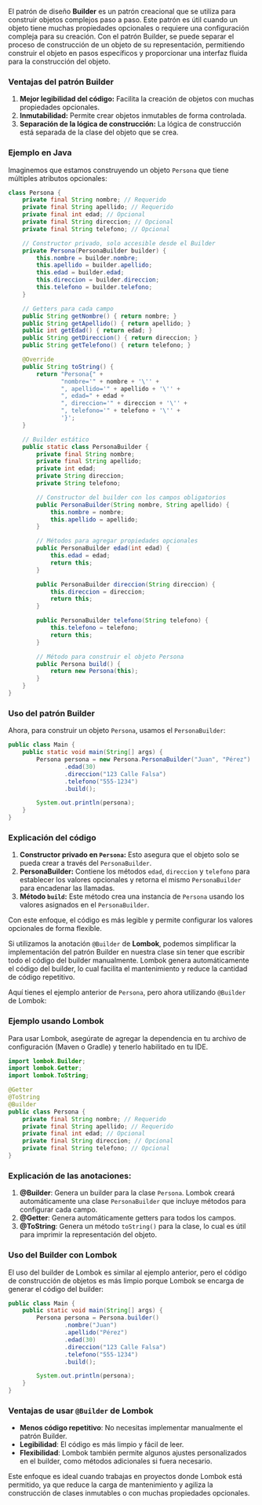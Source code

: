 El patrón de diseño **Builder** es un patrón creacional que se utiliza para construir objetos complejos paso a paso. Este patrón es útil cuando un objeto tiene muchas propiedades opcionales o requiere una configuración compleja para su creación. Con el patrón Builder, se puede separar el proceso de construcción de un objeto de su representación, permitiendo construir el objeto en pasos específicos y proporcionar una interfaz fluida para la construcción del objeto.

### Ventajas del patrón Builder
1. **Mejor legibilidad del código:** Facilita la creación de objetos con muchas propiedades opcionales.
2. **Inmutabilidad:** Permite crear objetos inmutables de forma controlada.
3. **Separación de la lógica de construcción:** La lógica de construcción está separada de la clase del objeto que se crea.

### Ejemplo en Java

Imaginemos que estamos construyendo un objeto `Persona` que tiene múltiples atributos opcionales:

```java
class Persona {
    private final String nombre; // Requerido
    private final String apellido; // Requerido
    private final int edad; // Opcional
    private final String direccion; // Opcional
    private final String telefono; // Opcional

    // Constructor privado, solo accesible desde el Builder
    private Persona(PersonaBuilder builder) {
        this.nombre = builder.nombre;
        this.apellido = builder.apellido;
        this.edad = builder.edad;
        this.direccion = builder.direccion;
        this.telefono = builder.telefono;
    }

    // Getters para cada campo
    public String getNombre() { return nombre; }
    public String getApellido() { return apellido; }
    public int getEdad() { return edad; }
    public String getDireccion() { return direccion; }
    public String getTelefono() { return telefono; }

    @Override
    public String toString() {
        return "Persona{" +
               "nombre='" + nombre + '\'' +
               ", apellido='" + apellido + '\'' +
               ", edad=" + edad +
               ", direccion='" + direccion + '\'' +
               ", telefono='" + telefono + '\'' +
               '}';
    }

    // Builder estático
    public static class PersonaBuilder {
        private final String nombre;
        private final String apellido;
        private int edad;
        private String direccion;
        private String telefono;

        // Constructor del builder con los campos obligatorios
        public PersonaBuilder(String nombre, String apellido) {
            this.nombre = nombre;
            this.apellido = apellido;
        }

        // Métodos para agregar propiedades opcionales
        public PersonaBuilder edad(int edad) {
            this.edad = edad;
            return this;
        }

        public PersonaBuilder direccion(String direccion) {
            this.direccion = direccion;
            return this;
        }

        public PersonaBuilder telefono(String telefono) {
            this.telefono = telefono;
            return this;
        }

        // Método para construir el objeto Persona
        public Persona build() {
            return new Persona(this);
        }
    }
}
```

### Uso del patrón Builder

Ahora, para construir un objeto `Persona`, usamos el `PersonaBuilder`:

```java
public class Main {
    public static void main(String[] args) {
        Persona persona = new Persona.PersonaBuilder("Juan", "Pérez")
                .edad(30)
                .direccion("123 Calle Falsa")
                .telefono("555-1234")
                .build();

        System.out.println(persona);
    }
}
```

### Explicación del código

1. **Constructor privado en `Persona`:** Esto asegura que el objeto solo se pueda crear a través del `PersonaBuilder`.
2. **PersonaBuilder:** Contiene los métodos `edad`, `direccion` y `telefono` para establecer los valores opcionales y retorna el mismo `PersonaBuilder` para encadenar las llamadas.
3. **Método `build`:** Este método crea una instancia de `Persona` usando los valores asignados en el `PersonaBuilder`.

Con este enfoque, el código es más legible y permite configurar los valores opcionales de forma flexible.

Si utilizamos la anotación `@Builder` de **Lombok**, podemos simplificar la implementación del patrón Builder en nuestra clase sin tener que escribir todo el código del builder manualmente. Lombok genera automáticamente el código del builder, lo cual facilita el mantenimiento y reduce la cantidad de código repetitivo.

Aquí tienes el ejemplo anterior de `Persona`, pero ahora utilizando `@Builder` de Lombok:

### Ejemplo usando Lombok

Para usar Lombok, asegúrate de agregar la dependencia en tu archivo de configuración (Maven o Gradle) y tenerlo habilitado en tu IDE.

```java
import lombok.Builder;
import lombok.Getter;
import lombok.ToString;

@Getter
@ToString
@Builder
public class Persona {
    private final String nombre; // Requerido
    private final String apellido; // Requerido
    private final int edad; // Opcional
    private final String direccion; // Opcional
    private final String telefono; // Opcional
}
```

### Explicación de las anotaciones:

1. **@Builder**: Genera un builder para la clase `Persona`. Lombok creará automáticamente una clase `PersonaBuilder` que incluye métodos para configurar cada campo.
2. **@Getter**: Genera automáticamente getters para todos los campos.
3. **@ToString**: Genera un método `toString()` para la clase, lo cual es útil para imprimir la representación del objeto.

### Uso del Builder con Lombok

El uso del builder de Lombok es similar al ejemplo anterior, pero el código de construcción de objetos es más limpio porque Lombok se encarga de generar el código del builder:

```java
public class Main {
    public static void main(String[] args) {
        Persona persona = Persona.builder()
                .nombre("Juan")
                .apellido("Pérez")
                .edad(30)
                .direccion("123 Calle Falsa")
                .telefono("555-1234")
                .build();

        System.out.println(persona);
    }
}
```

### Ventajas de usar `@Builder` de Lombok

- **Menos código repetitivo**: No necesitas implementar manualmente el patrón Builder.
- **Legibilidad**: El código es más limpio y fácil de leer.
- **Flexibilidad**: Lombok también permite algunos ajustes personalizados en el builder, como métodos adicionales si fuera necesario.

Este enfoque es ideal cuando trabajas en proyectos donde Lombok está permitido, ya que reduce la carga de mantenimiento y agiliza la construcción de clases inmutables o con muchas propiedades opcionales.